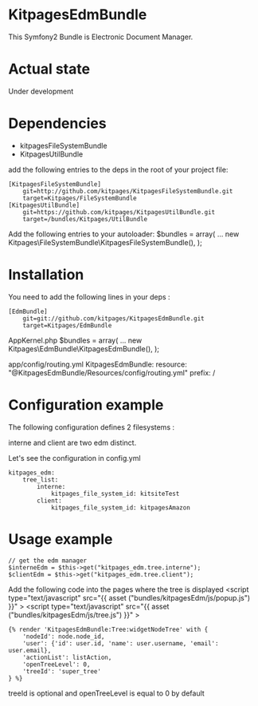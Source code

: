 KitpagesEdmBundle
=================

This Symfony2 Bundle is Electronic Document Manager.

Actual state
============
Under development

Dependencies
============
- kitpagesFileSystemBundle
- KitpagesUtilBundle

add the following entries to the deps in the root of your project file:

    [KitpagesFileSystemBundle]
        git=http://github.com/kitpages/KitpagesFileSystemBundle.git
        target=Kitpages/FileSystemBundle
    [KitpagesUtilBundle]
        git=https://github.com/kitpages/KitpagesUtilBundle.git
        target=/bundles/Kitpages/UtilBundle

Add the following entries to your autoloader:
        $bundles = array(
        ...
            new Kitpages\FileSystemBundle\KitpagesFileSystemBundle(),
        );

Installation
============
You need to add the following lines in your deps :

    [EdmBundle]
        git=git://github.com/kitpages/KitpagesEdmBundle.git
        target=Kitpages/EdmBundle

AppKernel.php
        $bundles = array(
        ...
            new Kitpages\EdmBundle\KitpagesEdmBundle(),
        );

app/config/routing.yml
    KitpagesEdmBundle:
        resource: "@KitpagesEdmBundle/Resources/config/routing.yml"
        prefix:   /

Configuration example
=====================
The following configuration defines 2 filesystems :

interne and client are two edm distinct.

Let's see the configuration in config.yml

    kitpages_edm:
        tree_list:
            interne:
                kitpages_file_system_id: kitsiteTest
            client:
                kitpages_file_system_id: kitpagesAmazon


Usage example
=============
    // get the edm manager
    $interneEdm = $this->get("kitpages_edm.tree.interne");
    $clientEdm = $this->get("kitpages_edm.tree.client");

Add the following code into the pages where the tree is displayed
    <link rel="stylesheet" href="{{ asset('bundles/kitpagesEdm/css/base.css') }}">
    <link rel="stylesheet" href="{{ asset('bundles/kitpagesEdm/css/popup.css') }}">
    <script type="text/javascript" src="{{ asset ("bundles/kitpagesEdm/js/popup.js") }}" ></script>
    <script type="text/javascript" src="{{ asset ("bundles/kitpagesEdm/js/tree.js") }}" ></script>


    {% render 'KitpagesEdmBundle:Tree:widgetNodeTree' with {
        'nodeId': node.node_id,
        'user': {'id': user.id, 'name': user.username, 'email': user.email},
        'actionList': listAction,
        'openTreeLevel': 0,
        'treeId': 'super_tree'
    } %}

treeId is optional and openTreeLevel is equal to 0 by default